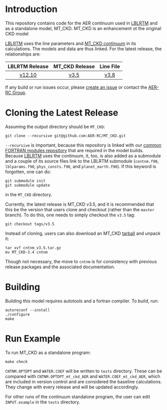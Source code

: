 # Introduction

This repository contains code for the AER continuum used in [LBLRTM](https://github.com/AER-RC/LBLRTM) and as a standalone model, MT_CKD. MT_CKD is an enhancement ot the original CKD model

[LBLRTM](https://github.com/AER-RC/LBLRTM) uses the line parameters and [MT_CKD continuum](https://github.com/AER-RC/MT_CKD) in its calculations. The models and data are thus linked. For the latest release, the relationships are:

| LBLRTM Release | MT_CKD Release | Line File |
| :---: | :---: | :---: |
| [v12.10](https://github.com/AER-RC/LBLRTM/releases/tag/v12.10) | [v3.5](https://github.com/AER-RC/MT_CKD/releases/tag/v3.5) | [v3.8](https://zenodo.org/record/4019086/files/aer_v_3.8.tar.gz?download=1) |

If any build or run issues occur, please [create an issue](https://github.com/AER-RC/MT_CKD/issues) or contact the [AER-RC Group](https://github.com/AER-RC).

# Cloning the Latest Release

Assuming the output directory should be `MT_CKD`:

`git clone --recursive git@github.com:AER-RC/MT_CKD.git`

`--recursive` is important, because this repository is linked with our [common FORTRAN modules repository](https://github.com/AER-RC/aer_rt_utils) that are required in the model builds. Because [LBLRTM](https://github.com/AER-RC/LBLRTM) uses the continuum, it, too, is also added as a submodule and a couple of its source files link to the LBLRTM submodule (`contnm.f90`, `lblparams.f90`, `phys_consts.f90`, and `planet_earth.f90`). If this keyword is forgotten, one can do:

```
git submodule init
git submodule update
```

in the `MT_CKD` directory.

Currently, the latest release is MT_CKD v3.5, and it is recommended that this be the version that users clone and checkout (rather than the `master` branch). To do this, one needs to simply checkout the `v3.5` tag:

```
git checkout tags/v3.5
```

Instead of cloning, users can also download an MT_CKD [tarball](https://github.com/AER-RC/MT_CKD/releases/tag/v3.5) and unpack it:

```
tar xvf cntnm_v3.5.tar.gz
mv MT_CKD-3.4 cntnm
```

Though not necessary, the move to `cntnm` is for consistency with previous release packages and the associated documentation.

# Building

Building this model requires autotools and a fortran compiler.  To build, run:

```
autoreconf --install
./configure
make
```

# Run Example

To run MT_CKD as a standalone program:

```
make check
```

`CNTNM.OPTDPT` and `WATER.COEF` will be written to `tests` directory. These can be compared
with `CNTNM.OPTDPT_mt_ckd_AER` and `WATER.COEF_mt_ckd_AER`, which are included in version
control and are considered the baseline calculations. They change with every release and will
be updated accordingly.

For other runs of the continuum standalone program, the user can edit `INPUT.example` in the
`tests` directory.
